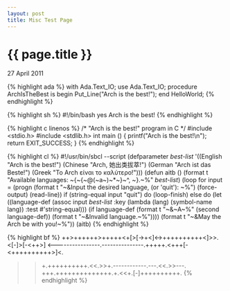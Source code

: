 ```yaml
---
layout: post
title: Misc Test Page
---
```


{{ page.title }}
================

<p class="meta">27 April 2011</p>

{% highlight ada %}
with Ada.Text_IO;
use Ada.Text_IO;
procedure ArchIsTheBest is
begin
  Put_Line("Arch is the best!");
end HelloWorld;
{% endhighlight %}

{% highlight sh %}
#!/bin/bash
yes Arch is the best!
{% endhighlight %}

{% highlight c linenos %}
/* "Arch is the best!" program in C */
#include <stdio.h>
#include <stdlib.h>
int main ()
{
   printf("Arch is the best!\n");
   return EXIT_SUCCESS;
}
{% endhighlight %}

{% highlight cl %}
#!/usr/bin/sbcl --script
(defparameter *best-list* '((English "Arch is the best!")
           (Chinese "Arch, 她出类拔萃!")
           (German "Arch ist das Beste!")
           (Greek "Το Arch είναι το καλύτερο!")))
(defun aitb ()
  (format t "Available languages: ~{~{~@(~a~)~*~}~^, ~}.~%" *best-list*)
  (loop for input = (progn (format t "~&Input the desired language, (or 'quit'): ~%")
                           (force-output)
                           (read-line))
     if (string-equal input "quit")
     do (loop-finish)
     else
     do (let ((language-def
               (assoc input *best-list*
                      :key (lambda (lang) (symbol-name lang))
                      :test #'string-equal)))
          (if language-def
              (format t "~&~A~%" (second language-def))
              (format t "~&Invalid language.~%"))))
  (format t "~&May the Arch be with you!~%"))
(aitb)
{% endhighlight %}

{% highlight bf %}
++>++++++>+++++<+[>[->+<]<->++++++++++<]>>.<[-]>[-<++>]
<----------------.---------------.+++++.<+++[-<++++++++++>]<.
>>+.++++++++++.<<.>>+.------------.---.<<.>>---.
+++.++++++++++++++.+.<<+.[-]++++++++++.
{% endhighlight %}
